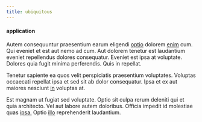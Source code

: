```yaml
---
title: ubiquitous
---
```


#### application

Autem consequuntur praesentium earum eligendi [optio](/facere/adipisci/quantifying_tasty_rubber_pants.md) dolorem [enim](/facere/odit/equatorial_guinea.md) cum. Qui eveniet et est aut nemo ad cum. Aut dolorem tenetur est laudantium eveniet repellendus dolores consequatur. Eveniet est ipsa at voluptate. Dolores quia fugit minima perferendis. Quis in repellat.

Tenetur sapiente ea quos velit perspiciatis praesentium voluptates. Voluptas occaecati repellat ipsa et sed sit ab dolor consequatur. Ipsa et ex aut maiores nesciunt [in](/facere/adipisci/quantifying_tasty_rubber_pants.md) voluptas at.

Est magnam ut fugiat sed voluptate. Optio sit culpa rerum deleniti qui et quia architecto. Vel aut labore autem doloribus. Officia impedit id molestiae quas [ipsa.](/facere/adipisci/molestiae/ut/bypass_synthesize.md) Optio [illo](/dolore/bedfordshire_mountains.md) reprehenderit laudantium.
